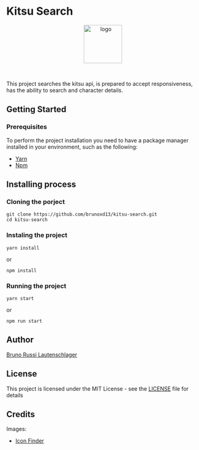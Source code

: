 # Kitsu Search

<p align="center">
  <img src="https://raw.githubusercontent.com/brunoxd13/poker-hand-analyzer/master/public/logo.png" alt="logo" width="100" />
</p>
<br>

This project searches the kitsu api, is prepared to accept responsiveness, has the ability to search and character details.

## Getting Started

### Prerequisites

To perform the project installation you need to have a package manager installed in your environment, such as the following:

- [Yarn](https://yarnpkg.com/pt-BR/)
- [Npm](https://www.npmjs.com/)

## Installing process

### Cloning the porject

```
git clone https://github.com/brunoxd13/kitsu-search.git
cd kitsu-search
```

### Instaling the project

```
yarn install
```

or

```
npm install
```

### Running the project

```
yarn start
```

or

```
npm run start
```

## Author

[Bruno Russi Lautenschlager](https://github.com/brunoxd13)

## License

This project is licensed under the MIT License - see the [LICENSE](LICENSE) file for details

## Credits

Images:

- [Icon Finder](https://www.iconfinder.com)
